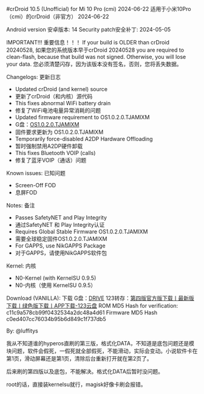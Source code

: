 #crDroid 10.5 (Unofficial) for Mi 10 Pro (cmi)  2024-06-22
适用于小米10Pro（cmi）的crDroid（非官方） 2024-06-22

Android version 安卓版本: 14
Security patch安全补丁: 2024-05-05

IMPORTANT!!!
重要信息！！！
If your build is OLDER than crDroid 20240528,
如果您的系统版本早于crDroid 20240528
you are required to clean-flash, because that build was not signed. Otherwise, you will lose your data.
您必须清楚闪存，因为该版本没有签名，否则，您将丢失数据。

Changelogs:
更新日志
- Updated crDroid (and kernel) source
- 更新了crDroid（和内核）源代码
- This fixes abnormal WiFi battery drain
- 修复了WiFi电池电量异常消耗的问题
- Updated firmware requirement  to OS1.0.2.0.TJAMIXM
- G盘：[OS1.0.2.0.TJAMIXM](https://drive.google.com/file/d/1r9p5q7qsGX_oJqwxQUca5WMe60MpRQPY/view?usp=sharing)
- 固件要求更新为 OS1.0.2.0.TJAMIXM
- Temporarily force-disabled A2DP Hardware Offloading
- 暂时强制禁用A2DP硬件卸载
- This fixes Bluetooth VOIP (calls)
- 修复了蓝牙VOIP（通话）问题

Known issues:
已知问题
- Screen-Off FOD
- 息屏FOD

Notes:
备注
- Passes SafetyNET and Play Integrity
- 通过SafetyNET 和 Play Integrity认证
- Requires Global Stable Firmware OS1.0.2.0.TJAMIXM
- 需要全球稳定固件OS1.0.2.0.TJAMIXM
- For GAPPS, use NikGAPPS Package
- 对于GAPPS，请使用NikGAPPS软件包

Kernel:
内核
- N0-Kernel (with KernelSU 0.9.5)
- N0-内核（使用 KernelSU 0.9.5）

Download (VANILLA):
下载
G盘：[DRIVE](https://drive.google.com/file/d/1me9Bq9Iv0YY5TuZ-j0r9Y2h8X11129ig/view?usp=sharing)
123转存：[第四版官方版下载丨最新版下载丨绿色版下载丨APP下载-123云盘](https://www.123pan.com/s/o9t8Vv-vj5Ah.html)
ROM MD5 Hash for verification:
c11c9a578cb99f0432534a2dc48a4d61
Firmware MD5 Hash
c0ed407cc76034b95b6d849c1f737db5

By: @luffitys


我从不知道谁的hyperos直刷的第三版，格式化DATA，不知道是底包问题还是模块问题，软件会假死，一假死就全部假死，不能滑动，实际会变动。小说软件卡在第1页，滑动屏幕还是第1页，清除后台重新打开就在第2页了。

后来刷的第四版以及底包，不能解决。格式化DATA后暂时没问题。

root的话，直接装kernelsu就行，magisk好像卡刷会报错。
